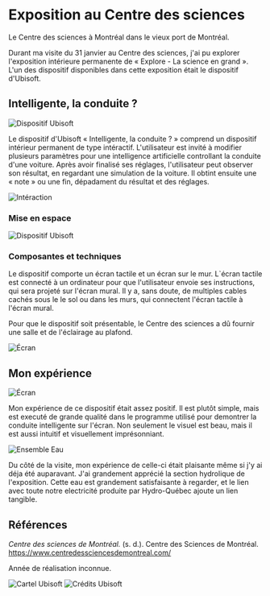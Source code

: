 # Exposition au Centre des sciences

Le Centre des sciences à Montréal dans le vieux port de Montréal.

Durant ma visite du 31 janvier au Centre des sciences, j'ai pu explorer l'exposition intérieure permanente de « Explore - La science en grand ». L'un des dispositif disponibles dans cette exposition était le dispositif d'Ubisoft.

## Intelligente, la conduite ?
![Dispositif Ubisoft](./img/ubisoft_ensemble.jpg)

Le dispositif d'Ubisoft « Intelligente, la conduite ? » comprend un dispositif intérieur permanent de type intéractif. L'utilisateur est invité à modifier plusieurs paramètres pour une intelligence artificielle controllant la conduite d'une voiture. Après avoir finalisé ses réglages, l'utilisateur peut observer son résultat, en regardant une simulation de la voiture. Il obtint ensuite une « note » ou une fin, dépadament du résultat et des réglages.

![Intéraction](./img/ubisoft_interaction.jpg "William Briand, photographié par Sean Larry Driesen")

### Mise en espace

![Dispositif Ubisoft](./img/ubisoft_ensemble.jpg)

### Composantes et techniques

Le dispositif comporte un écran tactile et un écran sur le mur. L`écran tactile est connecté à un ordinateur pour que l'utilisateur envoie ses instructions, qui sera projeté sur l'écran mural. Il y a, sans doute, de multiples cables cachés sous le le sol ou dans les murs, qui connectent l'écran tactile à l'écran mural.

Pour que le dispositif soit présentable, le Centre des sciences a dû fournir une salle et de l'éclairage au plafond.

![Écran](./img/ubisoft_projecteur.jpgg)

## Mon expérience
![Écran](./img/ubisoft_ecran.jpg)

Mon expérience de ce dispositif était assez positif. Il est plutôt simple, mais est executé de grande qualité dans le programme utilisé pour demontrer la conduite intelligente sur l'écran. Non seulement le visuel est beau, mais il est aussi intuitif et visuellement imprésonniant.

![Ensemble Eau](./img/ensemble_eau.jpg "William Briand et Delphine Gagnon, photographié par Sean Larry Driesen")

Du côté de la visite, mon expérience de celle-ci était plaisante même si j'y ai déja été auparavant. J'ai grandement apprécié la section hydrolique de l'exposition. Cette eau est grandement satisfaisante à regarder, et le lien avec toute notre electricité produite par Hydro-Québec ajoute un lien tangible.

## Références
*Centre des sciences de Montréal.* (s. d.). Centre des Sciences de Montréal. https://www.centredessciencesdemontreal.com/

Année de réalisation inconnue.

![Cartel Ubisoft](./img/ubisoft_cartel.jpg)
![Crédits Ubisoft](./img/ubisoft_credits.jpg)